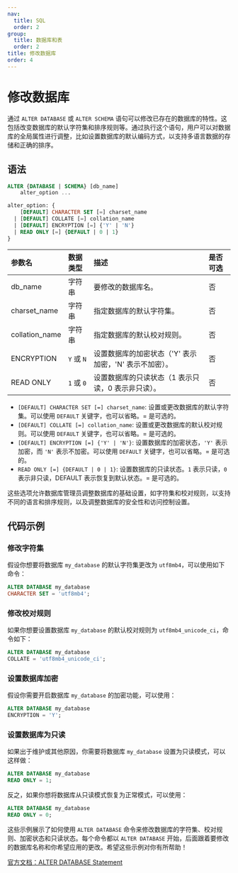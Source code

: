 ```yaml
---
nav:
  title: SQL
  order: 2
group:
  title: 数据库和表
  order: 2
title: 修改数据库
order: 4
---
```


# 修改数据库

通过 `ALTER DATABASE` 或 `ALTER SCHEMA` 语句可以修改已存在的数据库的特性。这包括改变数据库的默认字符集和排序规则等。通过执行这个语句，用户可以对数据库的全局属性进行调整，比如设置数据库的默认编码方式，以支持多语言数据的存储和正确的排序。

## 语法

```sql
ALTER {DATABASE | SCHEMA} [db_name]
    alter_option ...

alter_option: {
    [DEFAULT] CHARACTER SET [=] charset_name
  | [DEFAULT] COLLATE [=] collation_name
  | [DEFAULT] ENCRYPTION [=] {'Y' | 'N'}
  | READ ONLY [=] {DEFAULT | 0 | 1}
}
```

| 参数名         | 数据类型   | 描述                                                   | 是否可选 |
| :------------- | :--------- | :----------------------------------------------------- | :------- |
| db_name        | 字符串     | 要修改的数据库名。                                     | 否       |
| charset_name   | 字符串     | 指定数据库的默认字符集。                               | 否       |
| collation_name | 字符串     | 指定数据库的默认校对规则。                             | 否       |
| ENCRYPTION     | `Y` 或 `N` | 设置数据库的加密状态（'Y' 表示加密，'N' 表示不加密）。 | 否       |
| READ ONLY      | `1` 或 `0` | 设置数据库的只读状态（1 表示只读，0 表示非只读）。     | 否       |

- `[DEFAULT] CHARACTER SET [=] charset_name`: 设置或更改数据库的默认字符集。可以使用 `DEFAULT` 关键字，也可以省略。= 是可选的。
- `[DEFAULT] COLLATE [=] collation_name`: 设置或更改数据库的默认校对规则。可以使用 `DEFAULT` 关键字，也可以省略。= 是可选的。
- `[DEFAULT] ENCRYPTION [=] {'Y' | 'N'}`: 设置数据库的加密状态，`'Y'` 表示加密，而 `'N'` 表示不加密。可以使用 `DEFAULT` 关键字，也可以省略。= 是可选的。
- `READ ONLY [=] {DEFAULT | 0 | 1}`: 设置数据库的只读状态。`1` 表示只读，`0` 表示非只读，DEFAULT 表示恢复到默认状态。= 是可选的。

这些选项允许数据库管理员调整数据库的基础设置，如字符集和校对规则，以支持不同的语言和排序规则，以及调整数据库的安全性和访问控制设置。

## 代码示例

### 修改字符集

假设你想要将数据库 `my_database` 的默认字符集更改为 `utf8mb4`，可以使用如下命令：

```sql
ALTER DATABASE my_database
CHARACTER SET = 'utf8mb4';
```

### 修改校对规则

如果你想要设置数据库 `my_database` 的默认校对规则为 `utf8mb4_unicode_ci`，命令如下：

```sql
ALTER DATABASE my_database
COLLATE = 'utf8mb4_unicode_ci';
```

### 设置数据库加密

假设你需要开启数据库 `my_database` 的加密功能，可以使用：

```sql
ALTER DATABASE my_database
ENCRYPTION = 'Y';
```

### 设置数据库为只读

如果出于维护或其他原因，你需要将数据库 `my_database` 设置为只读模式，可以这样做：

```sql
ALTER DATABASE my_database
READ ONLY = 1;
```

反之，如果你想将数据库从只读模式恢复为正常模式，可以使用：

```sql
ALTER DATABASE my_database
READ ONLY = 0;
```

这些示例展示了如何使用 `ALTER DATABASE` 命令来修改数据库的字符集、校对规则、加密状态和只读状态。每个命令都以 `ALTER DATABASE` 开始，后面跟着要修改的数据库名称和你希望应用的更改。希望这些示例对你有所帮助！

[官方文档：ALTER DATABASE Statement](https://dev.mysql.com/doc/refman/8.0/en/alter-database.html)
